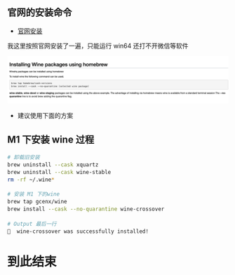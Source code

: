 ## 官网的安装命令

- [官网安装](https://wiki.winehq.org/MacOS)

我这里按照官网安装了一遍，只能运行 win64 还打不开微信等软件

![img](https://raw.githubusercontent.com/iszmxw/FigureBed/3d9820cc264cd69ca2e3a65325cd9a9e23d032c0/images/others/Snipaste_2023-11-17_11-53-34.png)

- 建议使用下面的方案

## M1 下安装 wine 过程

```bash
# 卸载旧安装
brew uninstall --cask xquartz
brew uninstall --cask wine-stable
rm -rf ~/.wine*

# 安装 M1 下的wine
brew tap gcenx/wine
brew install --cask --no-quarantine wine-crossover

# Output 最后一行
🍺  wine-crossover was successfully installed!
```


# 到此结束